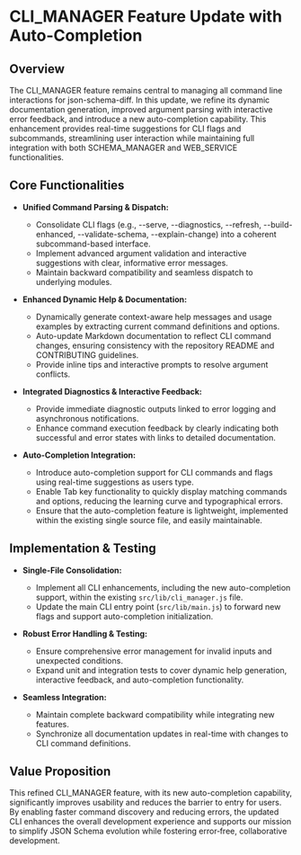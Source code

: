 # CLI_MANAGER Feature Update with Auto-Completion

## Overview
The CLI_MANAGER feature remains central to managing all command line interactions for json-schema-diff. In this update, we refine its dynamic documentation generation, improved argument parsing with interactive error feedback, and introduce a new auto-completion capability. This enhancement provides real-time suggestions for CLI flags and subcommands, streamlining user interaction while maintaining full integration with both SCHEMA_MANAGER and WEB_SERVICE functionalities.

## Core Functionalities
- **Unified Command Parsing & Dispatch:**
  - Consolidate CLI flags (e.g., --serve, --diagnostics, --refresh, --build-enhanced, --validate-schema, --explain-change) into a coherent subcommand-based interface.
  - Implement advanced argument validation and interactive suggestions with clear, informative error messages.
  - Maintain backward compatibility and seamless dispatch to underlying modules.

- **Enhanced Dynamic Help & Documentation:**
  - Dynamically generate context-aware help messages and usage examples by extracting current command definitions and options.
  - Auto-update Markdown documentation to reflect CLI command changes, ensuring consistency with the repository README and CONTRIBUTING guidelines.
  - Provide inline tips and interactive prompts to resolve argument conflicts.

- **Integrated Diagnostics & Interactive Feedback:**
  - Provide immediate diagnostic outputs linked to error logging and asynchronous notifications.
  - Enhance command execution feedback by clearly indicating both successful and error states with links to detailed documentation.

- **Auto-Completion Integration:**
  - Introduce auto-completion support for CLI commands and flags using real-time suggestions as users type.
  - Enable Tab key functionality to quickly display matching commands and options, reducing the learning curve and typographical errors.
  - Ensure that the auto-completion feature is lightweight, implemented within the existing single source file, and easily maintainable.

## Implementation & Testing
- **Single-File Consolidation:**
  - Implement all CLI enhancements, including the new auto-completion support, within the existing `src/lib/cli_manager.js` file.
  - Update the main CLI entry point (`src/lib/main.js`) to forward new flags and support auto-completion initialization.

- **Robust Error Handling & Testing:**
  - Ensure comprehensive error management for invalid inputs and unexpected conditions.
  - Expand unit and integration tests to cover dynamic help generation, interactive feedback, and auto-completion functionality.

- **Seamless Integration:**
  - Maintain complete backward compatibility while integrating new features.
  - Synchronize all documentation updates in real-time with changes to CLI command definitions.

## Value Proposition
This refined CLI_MANAGER feature, with its new auto-completion capability, significantly improves usability and reduces the barrier to entry for users. By enabling faster command discovery and reducing errors, the updated CLI enhances the overall development experience and supports our mission to simplify JSON Schema evolution while fostering error‑free, collaborative development.
